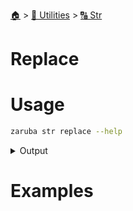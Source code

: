 <!--startTocHeader-->
[🏠](../../README.md) > [🔧 Utilities](../README.md) > [🔠 Str](README.md)
# Replace
<!--endTocHeader-->

# Usage

<!--startCode-->
```bash
zaruba str replace --help
```
 
<details>
<summary>Output</summary>
 
```````
Replace string by jsonMapReplacement

Usage:
  zaruba str replace <string> [jsonMapReplacement] [flags]

Flags:
  -h, --help   help for replace
```````
</details>
<!--endCode-->

# Examples


<!--startTocSubTopic-->
<!--endTocSubTopic-->